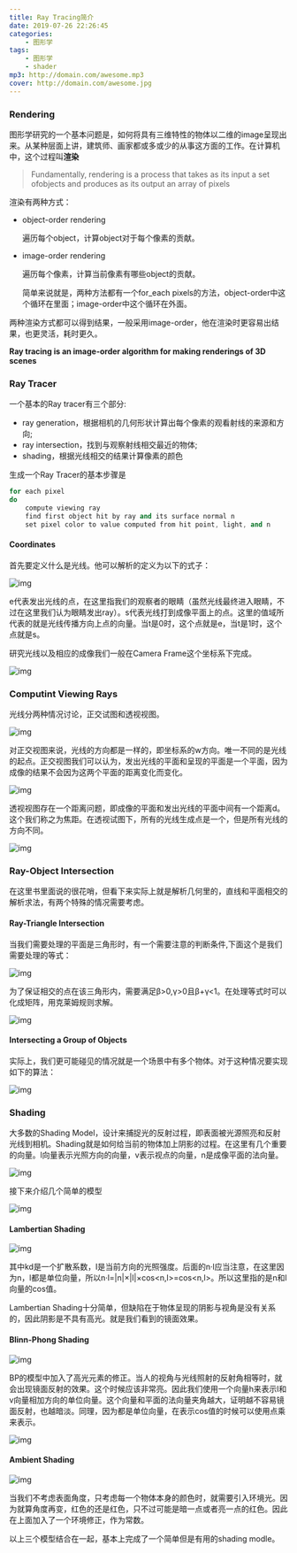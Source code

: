 ```yaml
---
title: Ray Tracing简介
date: 2019-07-26 22:26:45
categories:
    - 图形学
tags: 
    - 图形学
    - shader
mp3: http://domain.com/awesome.mp3
cover: http://domain.com/awesome.jpg
---
```


### Rendering
图形学研究的一个基本问题是，如何将具有三维特性的物体以二维的image呈现出来。从某种层面上讲，建筑师、画家都或多或少的从事这方面的工作。在计算机中，这个过程叫**渲染**</p>
> Fundamentally, rendering is a process that takes as its input a set ofobjects and produces as its output an array of pixels

渲染有两种方式：

*   object-order rendering

    遍历每个object，计算object对于每个像素的贡献。
*   image-order rendering

    遍历每个像素，计算当前像素有哪些object的贡献。

    简单来说就是，两种方法都有一个for_each pixels的方法，object-order中这个循环在里面；image-order中这个循环在外面。

两种渲染方式都可以得到结果，一般采用image-order，他在渲染时更容易出结果，也更灵活，耗时更久。

**Ray tracing is an image-order algorithm for making renderings of 3D scenes**

### Ray Tracer

一个基本的Ray tracer有三个部分:

*   ray generation，根据相机的几何形状计算出每个像素的观看射线的来源和方向;
*   ray intersection，找到与观察射线相交最近的物体;
*   shading，根据光线相交的结果计算像素的颜色

生成一个Ray Tracer的基本步骤是

```c++
for each pixel 
do 
    compute viewing ray 
    find first object hit by ray and its surface normal n 
    set pixel color to value computed from hit point, light, and n
```

#### Coordinates

首先要定义什么是光线。他可以解析的定义为以下的式子：

![img](https://s2.ax1x.com/2019/07/26/eueho8.png)

e代表发出光线的点，在这里指我们的观察者的眼睛（虽然光线最终进入眼睛，不过在这里我们认为眼睛发出ray）。s代表光线打到成像平面上的点。这里的值域所代表的就是光线传播方向上点的向量。当t是0时，这个点就是e，当t是1时，这个点就是s。

研究光线以及相应的成像我们一般在Camera Frame这个坐标系下完成。

![img](https://s2.ax1x.com/2019/07/26/eumwXn.png)

### Computint Viewing Rays

光线分两种情况讨论，正交试图和透视视图。

![img](https://s2.ax1x.com/2019/07/26/euuPVx.png)

对正交视图来说，光线的方向都是一样的，即坐标系的w方向。唯一不同的是光线的起点。正交视图我们可以认为，发出光线的平面和呈现的平面是一个平面，因为成像的结果不会因为这两个平面的距离变化而变化。

![img](https://s2.ax1x.com/2019/07/26/euuprR.png)

透视视图存在一个距离问题，即成像的平面和发出光线的平面中间有一个距离d。这个我们称之为焦距。在透视试图下，所有的光线生成点是一个，但是所有光线的方向不同。

![img](https://s2.ax1x.com/2019/07/26/euuSM9.png)

### Ray-Object Intersection

在这里书里面说的很花哨，但看下来实际上就是解析几何里的，直线和平面相交的解析求法，有两个特殊的情况需要考虑。

#### Ray-Triangle Intersection

当我们需要处理的平面是三角形时，有一个需要注意的判断条件,下面这个是我们需要处理的等式：

![img](https://s2.ax1x.com/2019/07/26/euMTrd.png)

为了保证相交的点在该三角形内，需要满足β&gt;0,γ&gt;0且β+γ&lt;1。在处理等式时可以化成矩阵，用克莱姆规则求解。

![img](https://s2.ax1x.com/2019/07/26/euM7qA.md.png)

#### Intersecting a Group of Objects

实际上，我们更可能碰见的情况就是一个场景中有多个物体。对于这种情况要实现如下的算法：

![img](https://s2.ax1x.com/2019/07/26/euQhoq.png)

### Shading

大多数的Shading Model，设计来捕捉光的反射过程，即表面被光源照亮和反射光线到相机。Shading就是如何给当前的物体加上阴影的过程。在这里有几个重要的向量。l向量表示光照方向的向量，v表示视点的向量，n是成像平面的法向量。

![img](https://s2.ax1x.com/2019/07/26/eu1Ybd.png)

接下来介绍几个简单的模型

![img](https://s2.ax1x.com/2019/07/26/eu3nsg.png)

#### Lambertian Shading

![img](https://s2.ax1x.com/2019/07/26/eu16bj.png)

其中kd是一个扩散系数，I是当前方向的光照强度。后面的n·l应当注意，在这里因为n，l都是单位向量，所以n·l=|n|×|l|×cos&lt;n,l&gt;=cos&lt;n,l&gt;。所以这里指的是n和l向量的cos值。

Lambertian Shading十分简单，但缺陷在于物体呈现的阴影与视角是没有关系的，因此阴影是不具有高光。就是我们看到的镜面效果。

#### Blinn-Phong Shading

![img](https://s2.ax1x.com/2019/07/26/eu1XPx.png)

BP的模型中加入了高光元素的修正。当人的视角与光线照射的反射角相等时，就会出现镜面反射的效果。这个时候应该非常亮。因此我们使用一个向量h来表示l和v向量相加方向的单位向量。这个向量和平面的法向量夹角越大，证明越不容易镜面反射，也越暗淡。同理，因为都是单位向量，在表示cos值的时候可以使用点乘来表示。

![img](https://s2.ax1x.com/2019/07/26/eu3uLQ.png)

#### Ambient Shading

![img](https://s2.ax1x.com/2019/07/26/eu3deJ.md.png)

当我们不考虑表面角度，只考虑每一个物体本身的颜色时，就需要引入环境光。因为就算角度再变，红色的还是红色，只不过可能是暗一点或者亮一点的红色。因此在上面加入了一个环境修正，作为常数。

以上三个模型结合在一起，基本上完成了一个简单但是有用的shading modle。